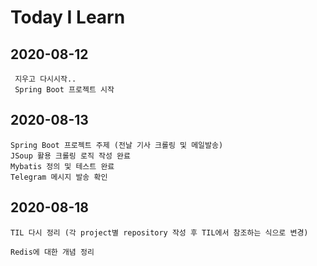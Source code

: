 # Today I Learn

## 2020-08-12
	 지우고 다시시작..
	 Spring Boot 프로젝트 시작

## 2020-08-13
	Spring Boot 프로젝트 주제 (전날 기사 크롤링 및 메일발송)
	JSoup 활용 크롤링 로직 작성 완료
	Mybatis 정의 및 테스트 완료
	Telegram 메시지 발송 확인

## 2020-08-18
	TIL 다시 정리 (각 project별 repository 작성 후 TIL에서 참조하는 식으로 변경)
	
	Redis에 대한 개념 정리